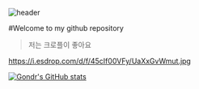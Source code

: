 ![header](https://capsule-render.vercel.app/api?type=Cylinder&animation=twinkling&color=0:EEFF00,100:a82da8&text=크로플을_아시나요)

#Welcome to my github repository

>저는 크로플이 좋아요

https://i.esdrop.com/d/f/45cIf00VFy/UaXxGvWmut.jpg

[![Gondr's GitHub stats](https://github-readme-stats.vercel.app/api?username=jiwon0612)](https://github.com/anuraghazra/github-readme-stats)